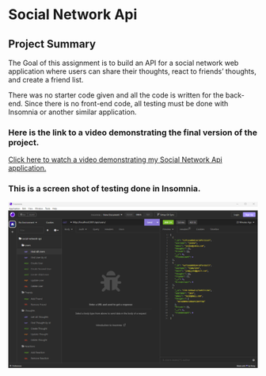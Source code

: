 # Social Network Api

## Project Summary

The Goal of this assignment is to build an API for a social network web application where users can share their thoughts, react to friends’ thoughts, and create a friend list. 

There was no starter code given and all the code is written for the back-end. Since there is no front-end code, all testing must be done with Insomnia or another similar application. 

### Here is the link to a video demonstrating the final version of the project.

[Click here to watch a video demonstrating my Social Network Api application.](https://drive.google.com/file/d/1CZ-vkxhgRZCqwcjwW4xuufVL4DmQ1k1p/view)

### This is a screen shot of testing done in Insomnia.

![This is a screen shot of testing done in Insomnia.](./assets/insomnia-screenshot.png)
